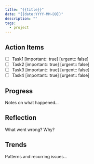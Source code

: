 ```yaml
---
title: "{{title}}"
date: "{{date:YYYY-MM-DD}}"
description: ""
tags: 
  - project
---
```


## Action Items

- [ ] Task1 [important:: true] [urgent:: false]
- [ ] Task2 [important:: true] [urgent:: false]
- [ ] Task3 [important:: true] [urgent:: false]
- [ ] Task4 [important:: true] [urgent:: false]

## Progress

Notes on what happened...

## Reflection

What went wrong? Why?

## Trends

Patterns and recurring issues...

